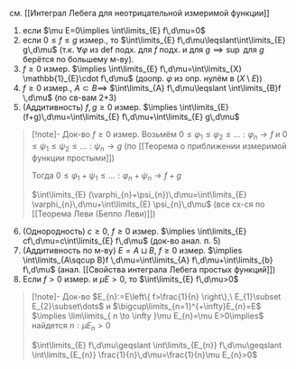 см. [[Интеграл Лебега для неотрицательной измеримой функции]]

1. если $\mu E=0\implies \int\limits_{E} f\,d\mu=0$
2. если $0\leqslant f\leqslant g$ измер., то $\int\limits_{E} f\,d\mu\leqslant\int\limits_{E} g\,d\mu$ (т.к. $\forall\varphi$ из def подх. для $f$ подх. и для $g\implies \sup\limits$ для $g$ берётся по большему м-ву).
3. $f\geqslant 0$ измер. $\implies \int\limits_{E} f\,d\mu=\int\limits_{X} \mathbb{1}_{E}\cdot f\,d\mu$ (доопр. $\varphi$ из опр. нулём в $(X\setminus E)$)
4. $f\geqslant 0$ измер., $A\subset B\implies$ $\int\limits_{A} f\,d\mu\leqslant \int\limits_{B}f \,d\mu$ (по св-вам 2+3)
5. (Аддитивность) $f, g\geqslant 0$ измер. $\implies \int\limits_{E} (f+g)\,d\mu=\int\limits_{E} f\,d\mu+\int\limits_{E} g\,d\mu$
>[!note]- Док-во
> $f\geqslant 0$ измер. Возьмём $0\leqslant \varphi_{1}\leqslant\varphi_{2}\leqslant \dots:\varphi_{n}\to f$ и $0\leqslant \psi_{1}\leqslant \psi_{2}\leqslant\dots: \psi_{n}\to g$ (по [[Теорема о приближении измеримой функции простыми]])
> 
> Тогда $0\leqslant \varphi_{1}+\psi_{1}\leqslant\dots: \varphi_{n}+\psi_{n}\to f+g$
> 
> $\int\limits_{E} (\varphi_{n}+\psi_{n})\,d\mu=\int\limits_{E} \varphi_{n}\,d\mu+\int\limits_{E} \psi_{n}\,d\mu$ (все сх-ся по [[Теорема Леви (Беппо Леви)]])
6. (Однородность) $c\geqslant 0,\ f\geqslant 0$ измер. $\implies \int\limits_{E} cf\,d\mu=c\int\limits_{E} f\,d\mu$ (док-во анал. п. 5)
7. (Аддитивность по м-ву) $E=A\sqcup B,\ f\geqslant 0$ измер. $\implies \int\limits_{A\sqcup B}f \,d\mu=\int\limits_{A} f\,d\mu+\int\limits_{b} f\,d\mu$ (анал. [[Свойства интеграла Лебега простых функций]])
8. Если $f>0$ измер. и $\mu E>0$, то $\int\limits_{E} f\,d\mu>0$
>[!note]- Док-во
> $E_{n}:=E\left\{  f>\frac{1}{n}  \right\},\ E_{1}\subset E_{2}\subset\dots$ и $\bigcup\limits_{n=1}^{+\infty}E_{n}=E$ $\implies \lim\limits_{ n \to \infty }\mu E_{n}=\mu E>0\implies$ найдется $n: \mu E_{n}>0$
> 
> $\int\limits_{E} f\,d\mu\geqslant \int\limits_{E_{n}} f\,d\mu\geqslant \int\limits_{E_{n}} \frac{1}{n}\,d\mu=\frac{1}{n}\mu E_{n}>0$
